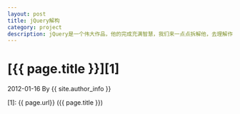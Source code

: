 ```yaml
---
layout: post
title: jQuery解构
category: project
description: jQuery是一个伟大作品，他的完成充满智慧，我们来一点点拆解他，去理解作者的思想精华。
---
```

# [{{ page.title }}][1]
2012-01-16 By {{ site.author_info }}


[SamirChen]:    http://samirchen.com  "SamirChen"
[1]:    {{ page.url}}  ({{ page.title }})
